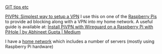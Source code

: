 [GIT tips etc](GIT.md)

[PIVPN: Simplest way to setup a VPN](https://pivpn.io/) I use this on one of the [Raspberry Pis](https://www.raspberrypi.com/) to provide ad blocking along with a VPN into my home network. A useful guide is available at: [Install PiVPN with Wireguard on a Raspberry Pi with PiHole | by Abhineet Gupta | Medium](https://medium.com/@timebarrier/install-pivpn-with-wireguard-on-a-raspberry-pi-with-pihole-19d95ba8d206)

I have a [home network](trigfa.md) which includes a number of servers (mostly using Raspberry Pi hardware)